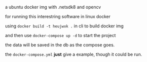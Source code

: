 a ubuntu docker img with .netsdk8 and opencv

for running this interestring software in linux docker

using `docker build -t heujwxk .` in cli to build docker img

and then use `docker-compose up -d` to start the project

the data will be saved in the db as the compose goes.

the `docker-compose.yml` **just** give a example, though it could be run.
